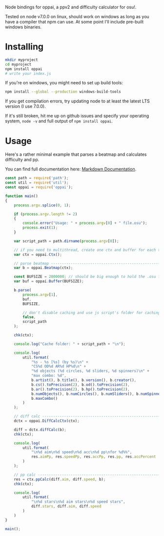 Node bindings for oppai, a ppv2 and difficulty calculator for osu!.

Tested on node v7.0.0 on linux, should work on windows as long as you have a
compiler that npm can use. At some point I'll include pre-built windows
binaries.

# Installing
```bash
mkdir myproject
cd myproject
npm install oppai
# write your index.js
```

If you're on windows, you might need to set up build tools:

```bash
npm install --global --production windows-build-tools
```

If you get compilation errors, try updating node to at least the latest LTS
version (I use 7.0.0).

If it's still broken, hit me up on github issues and specify your operating
system, ```node -v``` and full output of ```npm install oppai```.

# Usage
Here's a rather minimal example that parses a beatmap and calculates difficulty
and pp.

You can find full documentation here:
[Markdown Documentation](https://github.com/Francesco149/oppai/blob/master/node-oppai/docs/README.md).

```javascript
const path = require('path');
const util = require('util');
const oppai = require('oppai');

function main()
{
    process.argv.splice(0, 1);

    if (process.argv.length != 2)
    {
        console.error("Usage: " + process.argv[0] + " file.osu");
        process.exit(1);
    }

    var script_path = path.dirname(process.argv[0]);

    // if you need to multithread, create one ctx and buffer for each thread
    var ctx = oppai.Ctx();

    // parse beatmap -----------------------------------------------------------
    var b = oppai.Beatmap(ctx);

    const BUFSIZE = 2000000; // should be big enough to hold the .osu file
    var buf = oppai.Buffer(BUFSIZE);

    b.parse(
        process.argv[1],
        buf,
        BUFSIZE,

        // don't disable caching and use js script's folder for caching
        false,
        script_path
    );

    chk(ctx);

    console.log("Cache folder: " + script_path + "\n");

    console.log(
        util.format(
            "%s - %s [%s] (by %s)\n" +
            "CS%d OD%d AR%d HP%d\n" +
            "%d objects (%d circles, %d sliders, %d spinners)\n" +
            "max combo: %d",
            b.artist(), b.title(), b.version(), b.creator(),
            b.cs().toPrecision(2), b.od().toPrecision(2),
            b.ar().toPrecision(2), b.hp().toPrecision(2),
            b.numObjects(), b.numCircles(), b.numSliders(), b.numSpinners(),
            b.maxCombo()
        )
    );

    // diff calc ---------------------------------------------------------------
    dctx = oppai.DiffCalcCtx(ctx);

    diff = dctx.diffCalc(b);
    chk(ctx);

    console.log(
        util.format(
            "\n%d aim\n%d speed\n%d acc\n%d pp\nfor %d%%",
            res.aimPp, res.speedPp, res.accPp, res.pp, res.accPercent
        )
    );

    // pp calc -----------------------------------------------------------------
    res = ctx.ppCalc(diff.aim, diff.speed, b);
    chk(ctx);

    console.log(
        util.format(
            "\n%d stars\n%d aim stars\n%d speed stars",
            diff.stars, diff.aim, diff.speed
        )
    )
}

main();
```
